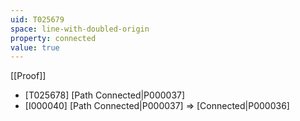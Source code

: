```yaml
---
uid: T025679
space: line-with-doubled-origin
property: connected
value: true
---
```

[[Proof]]

* [T025678] [Path Connected|P000037]
* [I000040] [Path Connected|P000037] => [Connected|P000036]

